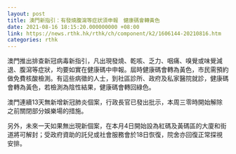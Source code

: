 ```yaml
---
layout: post
title: 澳門新指引：有發燒腹瀉等症狀須申報　健康碼會轉黃色
date: 2021-08-16 18:15:20.000000000 +08:00
link: https://news.rthk.hk/rthk/ch/component/k2/1606144-20210816.htm
categories: rthk
---
```


澳門推出排查新冠病毒新指引，凡出現發燒、乾咳、乏力、咽痛、嗅覺或味覺減退、腹瀉等症狀，均要如實在健康碼中申報。屆時健康碼會轉為黃色，市民需預約做免費核酸檢測。有這些病徵的人士，到社區診所、政府及私家醫院就診，健康碼會轉為黃色，若檢測為陰性結果，健康碼會轉回綠色。

澳門連續13天無新增新冠肺炎個案，行政長官已發出批示，本周三零時開始解除之前關閉部分娛樂場的措施。

另外，未來一天如果無出現新個案，在本月4日開始設為紅碼及黃碼區的大廈和街道將可解封；受政府資助的託兒或社會服務會於18日恢復，院舍亦回復正常探視安排。
